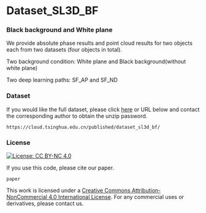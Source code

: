 # Dataset_SL3D_BF
### Black background and White plane
We provide absolute phase results and point cloud results for two objects each from two datasets (four objects in total).

Two background condition: White plane and Black background(without white plane)

Two deep learning paths: SF_AP and SF_ND


### Dataset
If you would like the full dataset, please click [here](https://cloud.tsinghua.edu.cn/published/dataset_sl3d_bf/) or URL below and contact the corresponding author to obtain the unzip password.
```
https://cloud.tsinghua.edu.cn/published/dataset_sl3d_bf/
```

### License
[![License: CC BY-NC 4.0](https://img.shields.io/badge/License-CC%20BY--NC%204.0-lightgrey.svg)](https://creativecommons.org/licenses/by-nc/4.0/)

If you use this code, please cite our paper.

```
paper
```

This work is licensed under a [Creative Commons Attribution-NonCommercial 4.0 International License](http://creativecommons.org/licenses/by-nc/4.0/). 
For any commercial uses or derivatives, please contact us.

